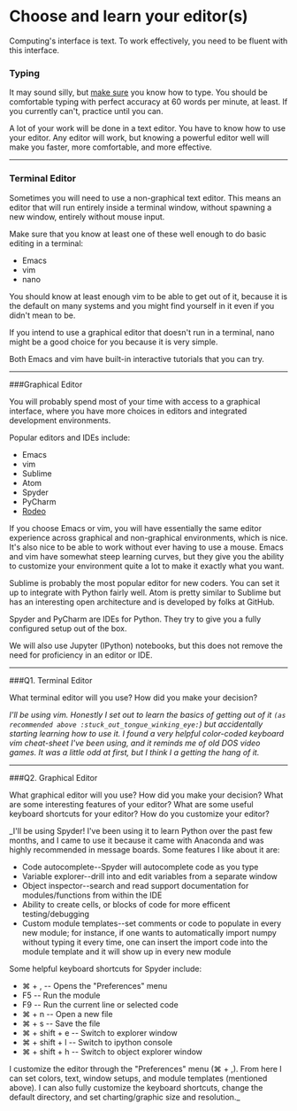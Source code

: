 # Choose and learn your editor(s)


Computing's interface is text. To work effectively, you need to be fluent with this interface.


### Typing

It may sound silly, but [make sure](http://www.typingtest.com/) you know how to type. You should be comfortable typing with perfect accuracy at 60 words per minute, at least. If you currently can't, practice until you can.

A lot of your work will be done in a text editor. You have to know how to use your editor. Any editor will work, but knowing a powerful editor well will make you faster, more comfortable, and more effective.

---

### Terminal Editor

Sometimes you will need to use a non-graphical text editor. This means an editor that will run entirely inside a terminal window, without spawning a new window, entirely without mouse input.

Make sure that you know at least one of these well enough to do basic editing in a terminal:

 * Emacs
 * vim
 * nano

You should know at least enough vim to be able to get out of it, because it is the default on many systems and you might find yourself in it even if you didn't mean to be.

If you intend to use a graphical editor that doesn't run in a terminal, nano might be a good choice for you because it is very simple.

Both Emacs and vim have built-in interactive tutorials that you can try.



---

###Graphical Editor

You will probably spend most of your time with access to a graphical interface, where you have more choices in editors and integrated development environments.

Popular editors and IDEs include:

 * Emacs
 * vim
 * Sublime
 * Atom
 * Spyder
 * PyCharm
 * [Rodeo](http://blog.yhat.com/posts/introducing-rodeo.html)

If you choose Emacs or vim, you will have essentially the same editor experience across graphical and non-graphical environments, which is nice. It's also nice to be able to work without ever having to use a mouse. Emacs and vim have somewhat steep learning curves, but they give you the ability to customize your environment quite a lot to make it exactly what you want.

Sublime is probably the most popular editor for new coders. You can set it up to integrate with Python fairly well. Atom is pretty similar to Sublime but has an interesting open architecture and is developed by folks at GitHub.

Spyder and PyCharm are IDEs for Python. They try to give you a fully configured setup out of the box.

We will also use Jupyter (IPython) notebooks, but this does not remove the need for proficiency in an editor or IDE.

---

###Q1. Terminal Editor

What terminal editor will you use? How did you make your decision?

_I'll be using vim. Honestly I set out to learn the basics of getting out of it `(as recommended above :stuck_out_tongue_winking_eye:`) but accidentally starting learning how to use it. I found a very helpful color-coded keyboard vim cheat-sheet I've been using, and it reminds me of old DOS video games. It was a little odd at first, but I think I a getting the hang of it._

---

###Q2. Graphical Editor

What graphical editor will you use? How did you make your decision? What are some interesting features of your editor? What are some useful keyboard shortcuts for your editor? How do you customize your editor?

_I'll be using Spyder! I've been using it to learn Python over the past few months, and I came to use it because it came with Anaconda and was highly recommended in message boards. Some features I like about it are:

- Code autocomplete--Spyder will autocomplete code as you type
- Variable explorer--drill into and edit variables from a separate window
- Object inspector--search and read support documentation for modules/functions from within the IDE
- Ability to create cells, or blocks of code for more efficent testing/debugging
- Custom module templates--set comments or code to populate in every new module; for instance, if one wants to automatically import numpy without typing it every time, one can insert the import code into the module template and it will show up in every new module

Some helpful keyboard shortcuts for Spyder include:

- ⌘ + , -- Opens the "Preferences" menu
- F5 -- Run the module
- F9 -- Run the current line or selected code
- ⌘ + n -- Open a new file
- ⌘ + s -- Save the file
- ⌘ + shift + e -- Switch to explorer window
- ⌘ + shift + l -- Switch to ipython console
- ⌘ + shift + h -- Switch to object explorer window

I customize the editor through the "Preferences" menu (⌘ + ,). From here I can set colors, text, window setups, and module templates (mentioned above). I can also fully customize the keyboard shortcuts, change the default directory, and set charting/graphic size and resolution._
